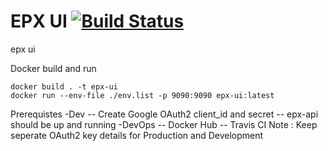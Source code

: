 # EPX UI [![Build Status](https://travis-ci.com/ranraj/epx-course-ui.svg?branch=main)](https://travis-ci.com/ranraj/epx-course-ui)
epx ui

Docker build and run
```
docker build . -t epx-ui
docker run --env-file ./env.list -p 9090:9090 epx-ui:latest 
```

Prerequistes 
-Dev
-- Create Google OAuth2 client_id and secret 
-- epx-api should be up and running
-DevOps
-- Docker Hub
-- Travis CI
Note :  Keep seperate OAuth2 key details for Production and Development 
